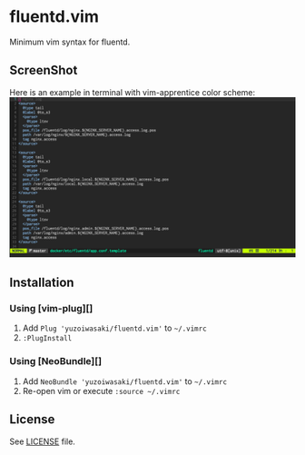 # fluentd.vim

Minimum vim syntax for fluentd.

## ScreenShot

Here is an example in terminal with vim-apprentice color scheme:
![Screenshot](https://github.com/yuzoiwasaki/fluentd.vim/blob/master/images/screenshot.png)

## Installation

### Using [vim-plug][]

1. Add `Plug 'yuzoiwasaki/fluentd.vim'` to `~/.vimrc`
2. `:PlugInstall`

### Using [NeoBundle][]

1. Add `NeoBundle 'yuzoiwasaki/fluentd.vim'` to `~/.vimrc`
2. Re-open vim or execute `:source ~/.vimrc`

## License

See [LICENSE](https://github.com/yuzoiwasaki/fluentd.vim/blob/master/LICENSE) file.